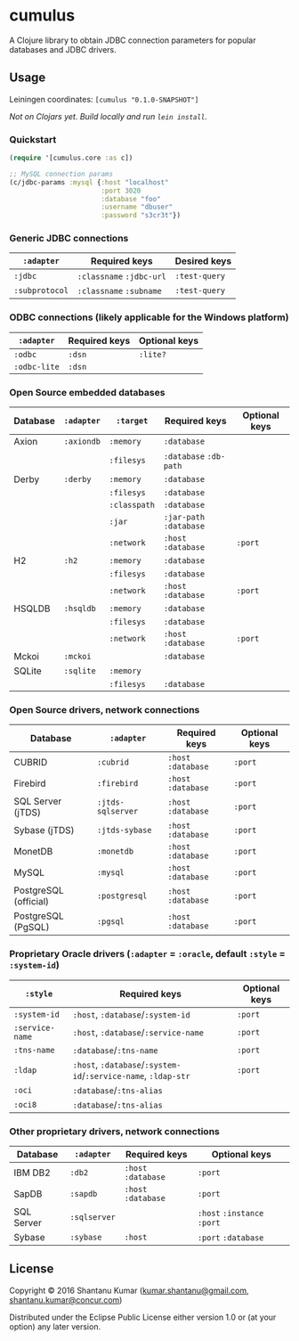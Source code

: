# cumulus

A Clojure library to obtain JDBC connection parameters for popular databases and JDBC drivers.


## Usage

Leiningen coordinates: `[cumulus "0.1.0-SNAPSHOT"]`

_Not on Clojars yet. Build locally and run `lein install`._


### Quickstart

```clojure
(require '[cumulus.core :as c])

;; MySQL connection params
(c/jdbc-params :mysql {:host "localhost"
                       :port 3020
                       :database "foo"
                       :username "dbuser"
                       :password "s3cr3t"})
```


### Generic JDBC connections

| `:adapter`     | Required keys            | Desired keys  |
|----------------|--------------------------|---------------|
| `:jdbc`        | `:classname` `:jdbc-url` | `:test-query` |
| `:subprotocol` | `:classname` `:subname`  | `:test-query` |


### ODBC connections (likely applicable for the Windows platform)

| `:adapter`   | Required keys | Optional keys |
|--------------|---------------|---------------|
| `:odbc`      | `:dsn`        | `:lite?`      |
| `:odbc-lite` | `:dsn`        |               |


### Open Source embedded databases

| Database | `:adapter` | `:target`  | Required keys           | Optional keys |
|----------|------------|------------|-------------------------|---------------|
| Axion    | `:axiondb` | `:memory`  | `:database`             |               |
|          |            | `:filesys` | `:database` `:db-path`  |               |
| Derby    | `:derby`   | `:memory`  | `:database`             |               |
|          |            | `:filesys` | `:database`             |               |
|          |            |`:classpath`| `:database`             |               |
|          |            | `:jar`     | `:jar-path` `:database` |               |
|          |            | `:network` | `:host` `:database`     | `:port`       |
| H2       | `:h2`      | `:memory`  | `:database`             |               |
|          |            | `:filesys` | `:database`             |               |
|          |            | `:network` | `:host` `:database`     | `:port`       |
| HSQLDB   | `:hsqldb`  | `:memory`  | `:database`             |               |
|          |            | `:filesys` | `:database`             |               |
|          |            | `:network` | `:host` `:database`     | `:port`       |
| Mckoi    | `:mckoi`   |            | `:database`             |               |
| SQLite   | `:sqlite`  | `:memory`  |                         |               |
|          |            | `:filesys` | `:database`             |               |


### Open Source drivers, network connections

| Database             | `:adapter`        | Required keys       | Optional keys |
|----------------------|-------------------|---------------------|---------------|
| CUBRID               | `:cubrid`         | `:host` `:database` | `:port`       |
| Firebird             | `:firebird`       | `:host` `:database` | `:port`       |
| SQL Server (jTDS)    | `:jtds-sqlserver` | `:host` `:database` | `:port`       |
| Sybase (jTDS)        | `:jtds-sybase`    | `:host` `:database` | `:port`       |
| MonetDB              | `:monetdb`        | `:host` `:database` | `:port`       |
| MySQL                | `:mysql`          | `:host` `:database` | `:port`       |
| PostgreSQL (official)| `:postgresql`     | `:host` `:database` | `:port`       |
| PostgreSQL (PgSQL)   | `:pgsql`          | `:host` `:database` | `:port`       |


### Proprietary Oracle drivers (`:adapter` = `:oracle`, default `:style` = `:system-id`)

|`:style`       | Required keys                       | Optional keys |
|---------------|-------------------------------------|---------------|
|`:system-id`   | `:host`, `:database`/`:system-id`   | `:port`       |
|`:service-name`| `:host`, `:database`/`:service-name`| `:port`       |
|`:tns-name`    | `:database`/`:tns-name`             | `:port`       |
|`:ldap`        | `:host`, `:database`/`:system-id`/`:service-name`, `:ldap-str` | `:port` |
|`:oci`         | `:database`/`:tns-alias`            |               |
|`:oci8`        | `:database`/`:tns-alias`            |               |


### Other proprietary drivers, network connections

| Database   | `:adapter`   | Required keys                    | Optional keys |
|------------|--------------|----------------------------------|---------------|
| IBM DB2    | `:db2`       | `:host` `:database`              | `:port`       |
| SapDB      | `:sapdb`     | `:host` `:database`              | `:port`       |
| SQL Server | `:sqlserver` |                                  | `:host` `:instance` `:port` |
| Sybase     | `:sybase`    | `:host`                          | `:port` `:database` |



## License

Copyright © 2016 Shantanu Kumar (kumar.shantanu@gmail.com, shantanu.kumar@concur.com)

Distributed under the Eclipse Public License either version 1.0 or (at
your option) any later version.

